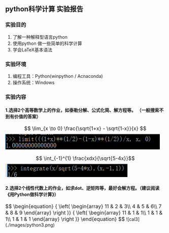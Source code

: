 ## python科学计算 实验报告
### 实验目的
1. 了解一种解释型语言python  
2. 使用python 做一些简单的科学计算  
3. 学会LaTeX基本语法
### 实验环境
1. 编程工具：Python(winpython / Acnaconda)  
2. 操作系统：Windows  
### 实验内容
#### 1.选择2个高等数学上的作业，如泰勒分解、公式化简、解方程等。 （一般搜索不到有价值的答案）
<font size = "3">$$ \lim_{x \to 0} \frac{\sqrt{1+x} - \sqrt{1-x}}{x} $$  </font>
![cal1](./images/python1.png)

<font size = "3">$$ \int_{-1}^{1}  \frac{xdx}{\sqrt{5-4x}}$$</font>
![cal2](./images/python2.png)

#### 2.选择2个线性代数上的作业，如求dot、逆矩阵等，最好会解方程。（建议阅读《用Python做科学计算》）
<font size = "3">
$$
\begin{equation}
{
\left(
\begin{array}
11 & 2 & 3\\
4 & 5 & 6\\
7 & 8 & 9
\end{array}
\right )}
{
\left(
\begin{array}
11 & 1 & 1\\
1 & 1 & 1\\
1 & 1 & 1
\end{array}
\right )}
\end{equation}
$$

</font>
![cal3](./images/python3.png)

